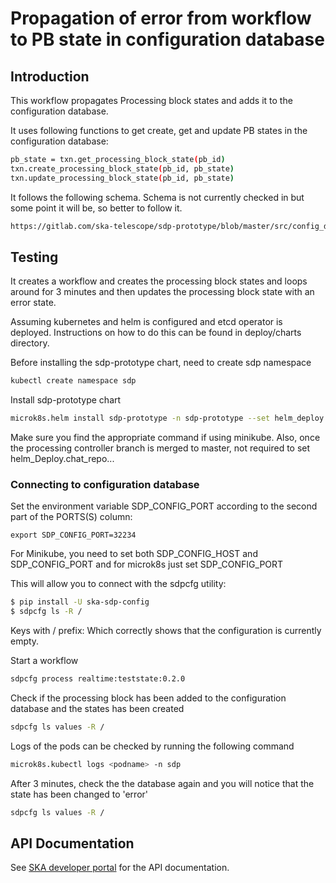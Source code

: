# Propagation of error from workflow to PB state in configuration database

## Introduction

This workflow propagates Processing block states and adds it to the 
configuration database.

It uses following functions to get create, get and update PB states in the 
configuration database:

```bash
pb_state = txn.get_processing_block_state(pb_id)
txn.create_processing_block_state(pb_id, pb_state)
txn.update_processing_block_state(pb_id, pb_state)
```

It follows the following schema. Schema is not currently checked in but some point 
it will be, so better to follow it.

```html
https://gitlab.com/ska-telescope/sdp-prototype/blob/master/src/config_db/SCHEMA.md
```

## Testing

It creates a workflow and creates the processing block states and loops around 
for 3 minutes and then updates 
the processing block state with an error state. 

Assuming kubernetes and helm is configured and etcd operator is deployed. 
Instructions on how to do this can be found in deploy/charts directory.

Before installing the sdp-prototype chart, need to create sdp namespace

```bash
kubectl create namespace sdp
```

Install sdp-prototype chart

```bash
microk8s.helm install sdp-prototype -n sdp-prototype --set helm_deploy.chart_repo.ref=SIM-208/processing-controller
```
Make sure you find the appropriate command if using minikube.
Also, once the processing controller branch is merged to master, not 
required to set helm_Deploy.chat_repo...

### Connecting to configuration database

Set the environment variable SDP_CONFIG_PORT according to the second part 
of the PORTS(S) column:

```
export SDP_CONFIG_PORT=32234
```

For Minikube, you need to set both SDP_CONFIG_HOST and SDP_CONFIG_PORT and 
for microk8s just set SDP_CONFIG_PORT

This will allow you to connect with the sdpcfg utility:

```bash
$ pip install -U ska-sdp-config
$ sdpcfg ls -R /
```
Keys with / prefix:
Which correctly shows that the configuration is currently empty.

Start a workflow

```bash
sdpcfg process realtime:teststate:0.2.0
```

Check if the processing block has been added to the configuration database 
and the states has been created

```bash
sdpcfg ls values -R /
```

Logs of the pods can be checked by running the following command

```bash
microk8s.kubectl logs <podname> -n sdp
```

After 3 minutes, check the the database again and you will notice that the 
state has been changed to 'error'

```bash
sdpcfg ls values -R /
```

## API Documentation

See [SKA developer
portal](https://developer.skatelescope.org/projects/sdp-prototype/en/latest/test_state.html)
for the API documentation.
